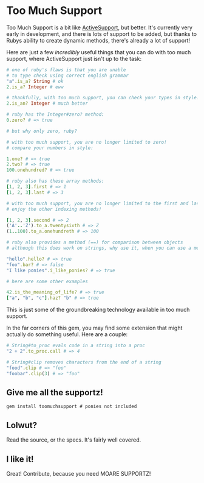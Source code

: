 # Too Much Support

Too Much Support is a bit like [ActiveSupport](https://github.com/rails/rails/tree/master/activesupport/), but better. It's currently very early in development, and there is lots of support to be added, but thanks to Rubys ability to create dynamic methods, there's already a lot of support!

Here are just a few *incredibly* useful things that you can do with too much support, where ActiveSupport just isn't up to the task:

```ruby
# one of ruby's flaws is that you are unable
# to type check using correct english grammar
"a".is_a? String # ok
2.is_a? Integer # eww

# thankfully, with too much support, you can check your types in style!
2.is_an? Integer # much better

# ruby has the Integer#zero? method:
0.zero? # => true

# but why only zero, ruby?

# with too much support, you are no longer limited to zero!
# compare your numbers in style:

1.one? # => true
2.two? # => true
100.onehundred? # => true

# ruby also has these array methods:
[1, 2, 3].first # => 1
[1, 2, 3].last # => 3

# with too much support, you are no longer limited to the first and last methods
# enjoy the other indexing methods!

[1, 2, 3].second # => 2
('A'..'Z').to_a.twentysixth # => Z
(1..100).to_a.onehundreth # => 100

# ruby also provides a method (==) for comparison between objects
# although this does work on strings, why use it, when you can use a method?!

"hello".hello? # => true
"foo".bar? # => false
"I like ponies".i_like_ponies? # => true

# here are some other examples

42.is_the_meaning_of_life? # => true
["a", "b", "c"].haz? "b" # => true
``` 

This is just some of the groundbreaking technology available in too much support.

In the far corners of this gem, you may find some extension that might actually do something useful. Here are a couple:

```ruby
# String#to_proc evals code in a string into a proc
"2 + 2".to_proc.call # => 4

# String#clip removes characters from the end of a string
"food".clip # => "foo"
"foobar".clip(3) # => "foo"
```

## Give me all the supportz!

    gem install toomuchsupport # ponies not included

## Lolwut?

Read the source, or the specs. It's fairly well covered.

## I like it!

Great! Contribute, because you need MOARE SUPPORTZ!